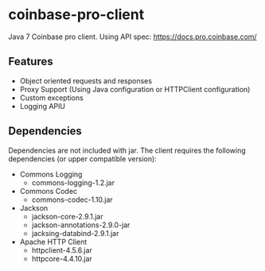 # coinbase-pro-client

Java 7 Coinbase pro client. Using API spec: https://docs.pro.coinbase.com/



## Features

* Object oriented requests and responses
* Proxy Support (Using Java configuration or HTTPClient configuration)
* Custom exceptions
* Logging APIU

## Dependencies

Dependencies are not included with jar. The client requires the following dependencies (or upper compatible version):

* Commons Logging
    * commons-logging-1.2.jar
* Commons Codec
    * commons-codec-1.10.jar
* Jackson
    * jackson-core-2.9.1.jar
    * jackson-annotations-2.9.0-jar
    * jacksing-databind-2.9.1.jar
* Apache HTTP Client
    * httpclient-4.5.6.jar 
    * httpcore-4.4.10.jar

	


